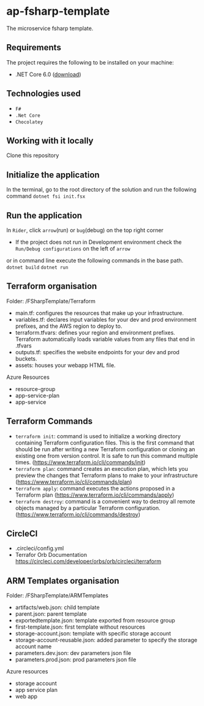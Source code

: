 # ap-fsharp-template
The microservice fsharp template.

## Requirements
The project requires the following to be installed on your machine:
* .NET Core 6.0 ([download](https://dotnet.microsoft.com/download/dotnet-core))

## Technologies used
* `F#`
* `.Net Core`
* `Chocolatey`

## Working with it locally

Clone this repository

## Initialize the application
In the terminal, go to the root directory of the solution and run the following command
`dotnet fsi init.fsx`

## Run the application

In `Rider`, click `arrow`(run) or `bug`(debug) on the top right corner
* If the project does not run in Development environment check the `Run/Debug configurations` on the left of `arrow`

or
in command line execute the following commands in the base path.
`dotnet build`
`dotnet run`

## Terraform organisation
Folder: /FSharpTemplate/Terraform
* main.tf: configures the resources that make up your infrastructure.
* variables.tf: declares input variables for your dev and prod environment prefixes, and the AWS region to deploy to.
* terraform.tfvars: defines your region and environment prefixes. Terraform automatically loads variable values from any files that end in .tfvars
* outputs.tf: specifies the website endpoints for your dev and prod buckets.
* assets: houses your webapp HTML file.

Azure Resources
* resource-group
* app-service-plan
* app-service

## Terraform Commands
* `terraform init`: command is used to initialize a working directory containing Terraform configuration files. This is the first command that should be run after writing a new Terraform configuration or cloning an existing one from version control. It is safe to run this command multiple times.
  (https://www.terraform.io/cli/commands/init)
* `terraform plan`: command creates an execution plan, which lets you preview the changes that Terraform plans to make to your infrastructure
  (https://www.terraform.io/cli/commands/plan)
* `terraform apply`: command executes the actions proposed in a Terraform plan
  (https://www.terraform.io/cli/commands/apply)
* `terraform destroy`: command is a convenient way to destroy all remote objects managed by a particular Terraform configuration.
  (https://www.terraform.io/cli/commands/destroy)

## CircleCI
* .circleci/config.yml
* Terrafor Orb Documentation
https://circleci.com/developer/orbs/orb/circleci/terraform

## ARM Templates organisation
Folder: /FSharpTemplate/ARMTemplates
* artifacts/web.json: child template
* parent.json: parent template
* exportedtemplate.json: template exported from resource group
* first-template.json: first template without resources
* storage-account.json: template with specific storage account
* storage-account-reusable.json: added parameter to specify the storage account name
* parameters.dev.json: dev parameters json file
* parameters.prod.json: prod parameters json file

Azure resources
* storage account
* app service plan
* web app
